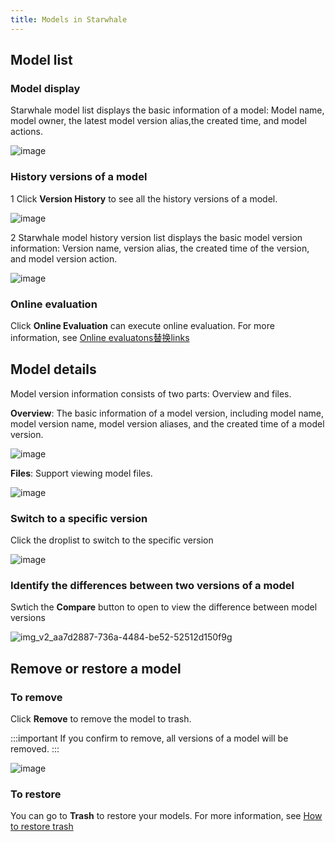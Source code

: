 ```yaml
---
title: Models in Starwhale
---
```


## Model list

### Model display

Starwhale model list displays the basic information of a model: Model name, model owner, the latest model version alias,the created time, and model actions.

![image](https://user-images.githubusercontent.com/101299635/236391430-9dd8c92a-8386-4ec6-af39-e946f3f656a3.png)

### History versions of a model

1 Click **Version History** to see all the history versions of a model.

![image](https://user-images.githubusercontent.com/101299635/236391862-ef6b8905-e9e5-4781-b92c-43e276e7bf84.png)

2 Starwhale model history version list displays the basic model version information: Version name, version alias, the created time of the version, and model version action.

![image](https://user-images.githubusercontent.com/101299635/236392797-b2582a8e-e1dc-46a1-8e63-5f263f9bac6d.png)

### Online evaluation

Click **Online Evaluation** can execute online evaluation. For more information, see [Online evaluatons替换links](http://10.131.1.41/projects/1/online_eval/7/10)

## Model details

Model version information consists of two parts: Overview and files.

**Overview**: The basic information of a model version, including model name, model version name, model version aliases, and the created time of a model version.

![image](https://user-images.githubusercontent.com/101299635/234795667-e2331a52-351d-4dcd-a5ad-631596cd2ea9.png)

**Files**: Support viewing model files.

![image](https://user-images.githubusercontent.com/101299635/236403116-6b58e00e-7758-4f65-aa6b-ef27955d0a92.png)

### Switch to a specific version

Click the droplist to switch to the specific version

![image](https://user-images.githubusercontent.com/101299635/236405873-658fd8a6-2b3d-4c7a-922a-06af3eb74df8.png)

### Identify the differences between two versions of a model

Swtich the **Compare** button to open to view the difference between model versions

![img_v2_aa7d2887-736a-4484-be52-52512d150f9g](https://user-images.githubusercontent.com/101299635/236408520-6f165c5a-dd68-477b-a137-a005696c2d27.jpg)

## Remove or restore a model

### To remove

Click **Remove** to remove the model to trash.

:::important
If you confirm to remove, all versions of a model will be removed.
:::

![image](https://user-images.githubusercontent.com/101299635/236410583-5fccda2b-4bee-4aed-8a33-1599c3fcf8a4.png)

### To restore

You can go to **Trash** to restore your models. For more information, see [How to restore trash](https://github.com/lijing-susan/starwhale/blob/lijing-docs/docs/docs/instances/server/Trash/Trash.md#to-restore)
